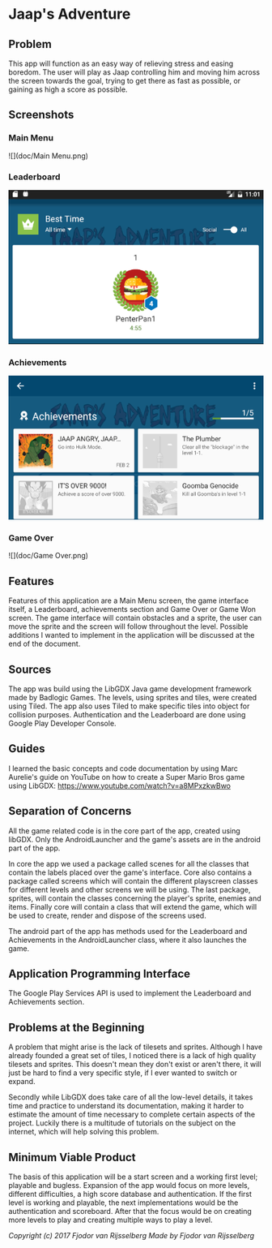 # **Jaap's Adventure**

## Problem

This app will function as an easy way of relieving stress and easing boredom.
The user will play as Jaap controlling him and moving him across the screen towards the goal,
trying to get there as fast as possible, or gaining as high a score as possible.

## Screenshots

### Main Menu

![](doc/Main Menu.png)

### Leaderboard

![](doc/Leaderboard.png)

### Achievements

![](doc/Achievements.png)

### Game Over

![](doc/Game Over.png)

## Features

Features of this application are a Main Menu screen, the game interface itself, a Leaderboard, achievements section and Game Over or Game Won screen.
The game interface will contain obstacles and a sprite, the user can move the sprite and the screen will follow throughout the level.
Possible additions I wanted to implement in the application will be discussed at the end of the document.

## Sources

The app was build using the LibGDX Java game development framework made by Badlogic Games.
The levels, using sprites and tiles, were created using Tiled.
The app also uses Tiled to make specific tiles into object for collision purposes.
Authentication and the Leaderboard are done using Google Play Developer Console.

## Guides

I learned the basic concepts and code documentation by using Marc Aurelie's guide on YouTube on how to create a Super Mario Bros game using LibGDX:
https://www.youtube.com/watch?v=a8MPxzkwBwo

## Separation of Concerns

All the game related code is in the core part of the app, created using libGDX.
Only the AndroidLauncher and the game's assets are in the android part of the app.

In core the app we used a package called scenes for all the classes that contain the labels placed over the game's interface.
Core also contains a package called screens which will contain the different playscreen classes for different levels and other screens we will be using.
The last package, sprites, will contain the classes concerning the player's sprite, enemies and items.
Finally core will contain a class that will extend the game, which will be used to create, render and dispose of the screens used.

The android part of the app has methods used for the Leaderboard and Achievements in the AndroidLauncher class, where it also launches the game.

## Application Programming Interface

The Google Play Services API is used to implement the Leaderboard and Achievements section.
## Problems at the Beginning

A problem that might arise is the lack of tilesets and sprites.
Although I have already founded a great set of tiles, I noticed there is a lack of high quality tilesets and sprites.
This doesn't mean they don't exist or aren't there, it will just be hard to find a very specific style, if I ever wanted to switch or expand.

Secondly while LibGDX does take care of all the low-level details, it takes time and practice to understand its documentation, making it harder to estimate the amount of time necessary to complete certain aspects of the project. Luckily there is a multitude of tutorials on the subject on the internet, which will help solving this problem.

## Minimum Viable Product

The basis of this application will be a start screen and a working first level; playable and bugless.
Expansion of the app would focus on more levels, different difficulties, a high score database and authentication.
If the first level is working and playable, the next implementations would be the authentication and scoreboard.
After that the focus would be on creating more levels to play and creating multiple ways to play a level.

*Copyright (c) 2017 Fjodor van Rijsselberg*
*Made by Fjodor van Rijsselberg*

